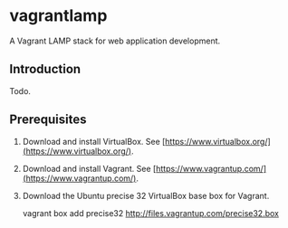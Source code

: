 vagrantlamp
===========

A Vagrant LAMP stack for web application development.

Introduction
------------

Todo.

Prerequisites
-------------

1. Download and install VirtualBox. See [https://www.virtualbox.org/](https://www.virtualbox.org/).
2. Download and install Vagrant. See [https://www.vagrantup.com/](https://www.vagrantup.com/).
3. Download the Ubuntu precise 32 VirtualBox base box for Vagrant.

    vagrant box add precise32 http://files.vagrantup.com/precise32.box